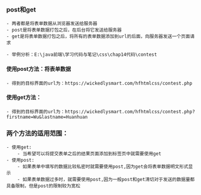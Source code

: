 
### post和get
    - 两者都是将表单数据从浏览器发送给服务器
    - post是将表单数据打包之后，在后台将它发送给服务器
    - get是将表单数据打包之后，将所有的表单数据添加到url的后面，向服务器发送一个页面请求

    - 举例分析：E:\java前端\学习代码与笔记\css\chap14代码\contest
#### 使用post方法：将表单数据
    - 得到的目标界面的url为：https://wickedlysmart.com/hfhtmlcss/contest.php
#### 使用get方法：
    - 得到的目标界面的url为：https://wickedlysmart.com/hfhtmlcss/contest.php?firstname=Wu&lastname=Huanhuan


### 两个方法的适用范围：
    - 使用get:
        - 当希望可以将提交表单之后的结果页面添加到标签页中就需要使用get
    - 使用post:
        - 如果表单中填写的数据比较私密时就需要使用post,因为get会将表单数据明文形式显示
        - 如果表单数据过多时，就需要使用post,因为一般post和get清切对于发送的数据量都具备限制，但是post的限制较为宽松
